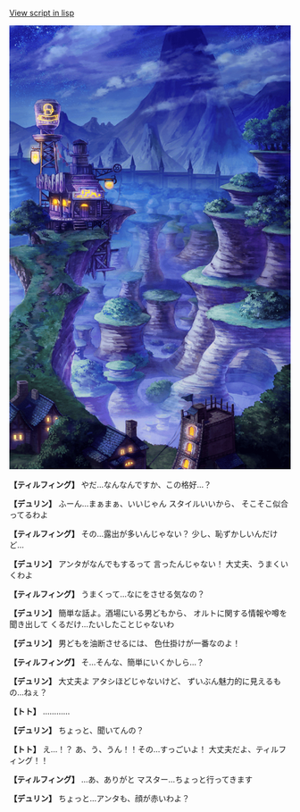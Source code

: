 [View script in lisp](../scripts/1540702.txt)

![005_Wilderness_Night.png](../images/backgrounds/005_Wilderness_Night.png)

**【ティルフィング】**
やだ…なんなんですか、この格好…？

**【デュリン】**
ふーん…まぁまぁ、いいじゃん
スタイルいいから、
そこそこ似合ってるわよ

**【ティルフィング】**
その…露出が多いんじゃない？
少し、恥ずかしいんだけど…

**【デュリン】**
アンタがなんでもするって
言ったんじゃない！
大丈夫、うまくいくわよ

**【ティルフィング】**
うまくって…なにをさせる気なの？

**【デュリン】**
簡単な話よ。酒場にいる男どもから、
オルトに関する情報や噂を聞き出して
くるだけ…たいしたことじゃないわ

**【デュリン】**
男どもを油断させるには、
色仕掛けが一番なのよ！

**【ティルフィング】**
そ…そんな、簡単にいくかしら…？

**【デュリン】**
大丈夫よ
アタシほどじゃないけど、
ずいぶん魅力的に見えるもの…ねぇ？

**【トト】**
…………

**【デュリン】**
ちょっと、聞いてんの？

**【トト】**
え…！？
あ、う、うん！！その…すっごいよ！
大丈夫だよ、ティルフィング！！

**【ティルフィング】**
…あ、ありがと
マスター…ちょっと行ってきます

**【デュリン】**
ちょっと…アンタも、顔が赤いわよ？
